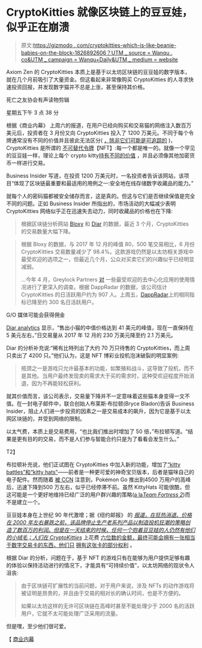 # CryptoKitties 就像区块链上的豆豆娃，似乎正在崩溃

> 原文:[https://gizmodo . com/cryptokitties-which-is-like-beanie-babies-on-the-block-1826892606？UTM _ source = Wanqu . co&UTM _ campaign = Wanqu+Daily&UTM _ medium = website](https://gizmodo.com/cryptokitties-which-is-like-beanie-babies-on-the-block-1826892606?utm_source=wanqu.co&utm_campaign=Wanqu+Daily&utm_medium=website)

Axiom Zen 的 CryptoKitties 本质上是基于以太坊区块链的豆豆娃的数字版本，就在几个月前吸引了大量资金。但这看起来非常像购买 CryptoKitties 的人寻求快速投资回报，并发现数字猫并不总是上涨，甚至保持其价格。

死亡之友协会有声读物剪辑

星期五下午 3 点 38 分

根据《商业内幕》 上周六的报道，在用户已经向购买和交易猫的网络注入数百万美元后，投资者在 3 月份又向 CryptoKitties 投入了 1200 万美元。不同于每个令牌通常没有不同的价值并且彼此无法区分( [，除非它们可能是可追踪的](https://www.wired.com/story/bitcoin-drug-deals-silk-road-blockchain/) )，CryptoKitties 是所谓的 [不可替代令牌](https://hackernoon.com/an-overview-of-non-fungible-tokens-5f140c32a70a)【NFT】:每一个都是唯一的。就像一个罕见的豆豆娃一样，理论上每个 crypto kitty[持有不同的价值](https://www.cryptokitties.co/marketplace) ，并且必须像其他加密货币一样进行交易。

Business Insider 写道，在投资 1200 万美元时，一名投资者告诉该网站，该项目“体现了区块链最重要和最适用的用例之一:安全地在线存储数字收藏品的能力。”

就每个人的密码猫都被安全储存而言，这是真的。但这与它们是否继续保值是完全不同的问题。正如 Business Insider 所指出的，市场活动的大幅减少表明 CryptoKitties 网络似乎正在迅速失去动力，同时收藏品的价格也在下降:

> 根据区块链分析网站 [Bloxy](https://bloxy.info/token_stat/0x06012c8cf97bead5deae237070f9587f8e7a266d) 和 [Diar](https://diar.co/volume-2-issue-22/#4) 的数据，最近 3 个月，CryptoKitties 的交易数量大幅下降。

> 根据 Bloxy 的数据，与 2017 年 12 月的峰值 80，500 笔交易相比，6 月份 CryptoKitties 交易数量减少了 98.4%。这款游戏仍然是以太坊相关游戏中最受欢迎的选项之一，但最近几个月，公众对买卖它们的兴趣似乎已经明显减弱。
> 
> ...今年 4 月，Greylock Partners [对](https://medium.com/@mccannatron/state-of-the-dapps-5-observations-from-usage-data-april-2018-a3e9da01bc22) 一些最受欢迎的去中心化应用的使用情况进行了更深入的调查。根据 DappRadar 的数据，该公司估计 CryptoKitties 的日活跃用户约为 907 人。上周五，[DappRadar](https://dappradar.com/app/3/cryptokitties)上的相同指标已降至约 300 名日活跃用户。

G/O 媒体可能会获得佣金

[Diar analytics](https://diar.co/volume-2-issue-22/#4) 显示，“售出小猫的中值价格达到 41 美元的峰值，现在一直保持在 5 美元左右，”日交易量从 2017 年 12 月的 230 万美元降至约 2.1 万美元。

Diar 的分析补充说:“稀有比特列出了大约 70 万只待售的 CryptoKitties，而上周只卖出了 4200 只。”他们认为，这是 NFT 博彩业投机泡沫破裂的明显案例:

> 瓶颈之一是游戏只允许最基本的功能，如繁殖和战斗，这导致了投机，而不是其他。当用户最终发现卖的需求大于买的需求时，这种受欢迎程度开始消退，因为不再能轻松获利。

就其价值而言，该公司表示，交易量下降并不一定意味着这些猫本身变得一文不值。在一封电子邮件中，联合创始人布莱斯·布拉顿(Bryce Bladon)告诉 Business Insider，阻止人们进一步投资的因素之一是交易成本的飙升，因为它是基于以太网区块链的，并受到网络的限制。

以太气费，本质上是交易费用，“也比我们推出时增加了 50 倍，”布拉顿写道。“结果是更有目的的交易，而不是人们参与智能合约只是为了看看会发生什么。”

T2】

布拉顿补充说，他们正试图在 CryptoKitties 中加入新的功能，增加了[“kitty battles”和“kitty hats”](https://medium.com/cryptokitties/welcome-to-the-kittyverse-kittybattles-and-kittyhats-9e83bb1ded88)——前者是一种更可爱的神奇宝贝版本，后者是猫咪自己的电子配件。然而随着 [被 CCN](https://www.ccn.com/cryptokitties-decline-resembles-that-of-pokemon-go/) 注意到，Pokémon Go 推出到4500 万用户的高峰后，迅速下降到500 万左右，似乎已经停滞不前。虽然 KittyHats 可能很酷，但这可能是一个更好地维持已经广泛的用户群兴趣的策略([a la*Team Fortress 2*](https://kotaku.com/analyst-pegs-team-fortress-2-hat-economy-at-50-million-5869042))而不是建立一个。

豆豆娃本身在上世纪 90 年代激增；据《纽约邮报》 的 [*报道，在狂热消退、价格在 2000 年左右暴跌之前，该品牌停止生产老系列产品以制造投机狂潮的策略创造了数百万的利润。但是在一天结束的时候，任何一个抱着豆豆娃的人仍然有他们的小绒毛；人们在 CryptoKitties*](https://nypost.com/2015/02/22/how-the-beanie-baby-craze-was-concocted-then-crashed/) 上花费 [六位数的金额，最终可能会拥有一张相当于数字交易卡的东西，他们只](https://www.nytimes.com/2018/05/18/style/cryptokitty-auction.html) [拥有这张卡的部分权利](https://medium.com/@gmcmullen/do-you-really-own-your-cryptokitties-d2731d3491a9) 。

根据 Diar 的分析，问题在于，基于 NFT 的游戏只有在能够为用户提供足够有趣的体验以保持活动进行的情况下，才能具有“可持续价值”，以太坊网络的现状令人沮丧:

> 由于区块链可扩展性的当前问题，对于用户来说，涉及 NFTs 的动作游戏将被证明是昂贵的，并且由于交易的相对长的确认时间，也是不方便的。
> 
> 如果以太坊这样的无许可区块链在高峰时甚至不能处理少于 2000 名的活跃用户，它就不太可能处理广泛采用的流量。

但是嘿，至少他们很可爱。

【 [商业内幕](http://www.businessinsider.com/cryptokitties-blockchain-beanie-babies-transactions-plummet-2018-6)